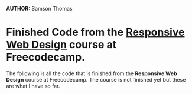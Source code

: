 **AUTHOR:** Samson Thomas

<h1>Finished Code from the <a href="https://www.freecodecamp.org/learn/2022/responsive-web-design/">Responsive Web Design</a> course at Freecodecamp.</h1>

The following is all the code that is finished from the **Responsive Web Design** course at Freecodecamp. 
The course is not finished yet but these are what I have so far.


